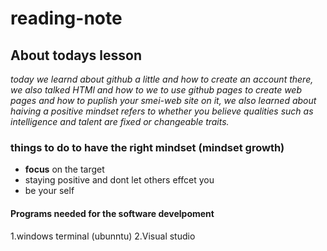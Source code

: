 # **reading-note**

## About todays lesson 
*today we learnd about github a little and how to create an account there, we also talked HTMl and how to we to use github pages to create web pages and how to puplish your smei-web site on it, we also learned about haiving a positive mindset refers to whether you believe qualities such as intelligence and talent are fixed or changeable traits.*

### things to do to have the right mindset **(mindset growth)** 
* **focus** on the target 
* staying positive and dont let others effcet you
* be your self

#### **Programs needed for the software develpoment** 
1.windows terminal (ubunntu)
2.Visual studio 
